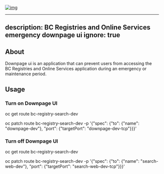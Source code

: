 
[![img](https://img.shields.io/badge/Lifecycle-Stable-97ca00)](https://github.com/bcgov/repomountie/blob/master/doc/lifecycle-badges.md)

---
description: BC Registries and Online Services emergency downpage ui
ignore: true
---

## About

Downpage ui is an application that can prevent users from accessing the BC Registries and Online Services application during an emergency or maintenance period.

## Usage

### Turn on Downpage UI
oc get route bc-registry-search-dev

oc patch route bc-registry-search-dev -p '{"spec": {"to": {"name": "downpage-dev"}, "port": {"targetPort": "downpage-dev-tcp"}}}'

### Turn off Downpage UI
oc get route bc-registry-search-dev

oc patch route bc-registry-search-dev -p '{"spec": {"to": {"name": "search-web-dev"}, "port": {"targetPort": "search-web-dev-tcp"}}}' 


